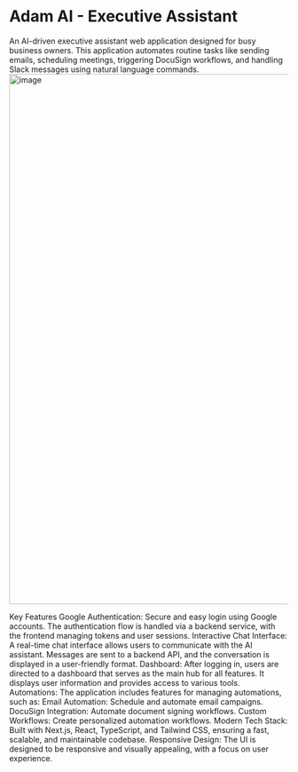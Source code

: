 # Adam AI - Executive Assistant

An AI-driven executive assistant web application designed for busy business owners. This application automates routine tasks like sending emails, scheduling meetings, triggering DocuSign workflows, and handling Slack messages using natural language commands.
<img width="1279" height="955" alt="image" src="https://github.com/user-attachments/assets/a3f72ade-9f1f-4092-95b0-abad4c55fa77" />

Key Features
Google Authentication: Secure and easy login using Google accounts. The authentication flow is handled via a backend service, with the frontend managing tokens and user sessions.
Interactive Chat Interface: A real-time chat interface allows users to communicate with the AI assistant. Messages are sent to a backend API, and the conversation is displayed in a user-friendly format.
Dashboard: After logging in, users are directed to a dashboard that serves as the main hub for all features. It displays user information and provides access to various tools.
Automations: The application includes features for managing automations, such as:
Email Automation: Schedule and automate email campaigns.
DocuSign Integration: Automate document signing workflows.
Custom Workflows: Create personalized automation workflows.
Modern Tech Stack: Built with Next.js, React, TypeScript, and Tailwind CSS, ensuring a fast, scalable, and maintainable codebase.
Responsive Design: The UI is designed to be responsive and visually appealing, with a focus on user experience.
